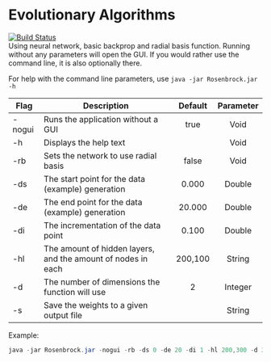 # Evolutionary Algorithms

[![Build Status](https://travis-ci.org/Penchant/RosenbrockFunctionApproximator.svg?branch=master)](https://travis-ci.org/Penchant/RosenbrockFunctionApproximator)  
Using neural network, basic backprop and radial basis function.
Running without any parameters will open the GUI.  If you would rather use the command line, it is also optionally there.

For help with the command line parameters, use `java -jar Rosenbrock.jar -h`


| Flag   | Description                                                  | Default | Parameter |
|--------|--------------------------------------------------------------|:-------:|:---------:|
| -nogui | Runs the application without a GUI                           | true    | Void      |
| -h     | Displays the help text                                       |         | Void      |
| -rb    | Sets the network to use radial basis                         | false   | Void      |
| -ds    | The start point for the data (example) generation            | 0.000   | Double    |
| -de    | The end point for the data (example) generation              | 20.000  | Double    |
| -di    | The incrementation of the data point                         | 0.100   | Double    |
| -hl    | The amount of hidden layers, and the amount of nodes in each | 200,100 | String    |
| -d     | The number of dimensions the function will use               | 2       | Integer   |
| -s     | Save the weights to a given output file                      |         | String    |


Example:
```java
java -jar Rosenbrock.jar -nogui -rb -ds 0 -de 20 -di 1 -hl 200,300 -d 3
```
